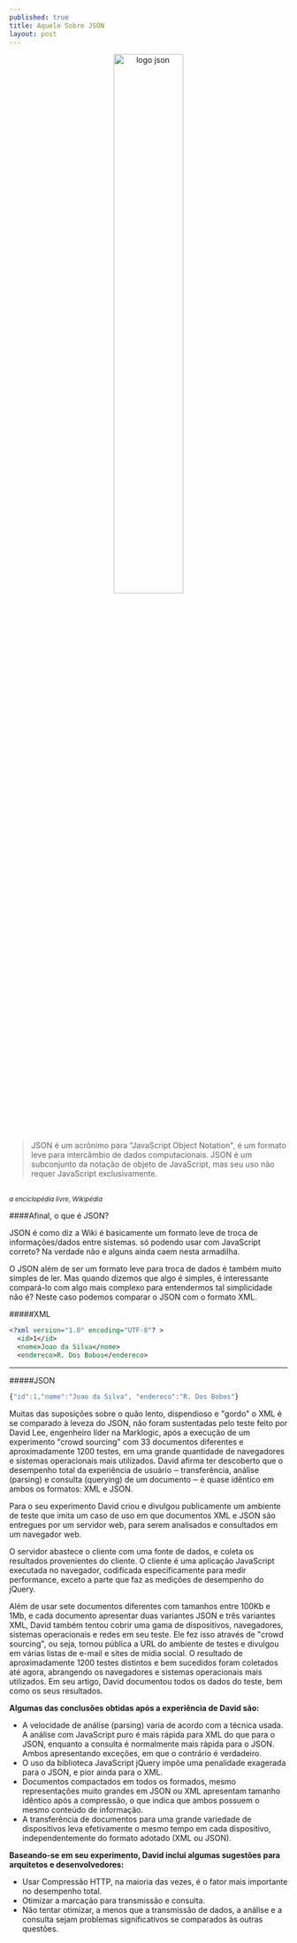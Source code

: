 ```yaml
---
published: true
title: Aquele Sobre JSON
layout: post
---
```


<center>
<img src="http://cdn.marketplaceimages.windowsphone.com/v8/images/db5d3cf1-222f-4cb0-b438-b7aff22ca3d7?imageType=ws_icon_large" width="50%" title="Aquele sobre json" alt="logo json">
</center>

>JSON é um acrônimo para "JavaScript Object Notation", é um formato leve para intercâmbio de dados computacionais. JSON é um subconjunto da notação de objeto de JavaScript, mas seu uso não requer JavaScript exclusivamente.
<br>
<small><cite>a enciclopédia livre, Wikipédia</cite></small>

####Afinal, o que é JSON?

JSON é como diz a Wiki é basicamente um formato leve de troca de informações/dados entre sistemas. só podendo usar com JavaScript correto? Na verdade não e alguns ainda caem nesta armadilha.

O JSON além de ser um formato leve para troca de dados é também muito simples de ler. Mas quando dizemos que algo é simples, é interessante compará-lo com algo mais complexo para entendermos tal simplicidade não é? Neste caso podemos comparar o JSON com o formato XML.

#####XML

```XML
<?xml version="1.0" encoding="UTF-8"? >
  <id>1</id>
  <nome>Joao da Silva</nome>
  <endereco>R. Dos Bobos</endereco>
```

---
#####JSON

```JAVASCRIPT
{"id":1,"nome":"Joao da Silva", "endereco":"R. Dos Bobos"}
```

Muitas das suposições sobre o quão lento, dispendioso e "gordo" o XML é se comparado à leveza do JSON, não foram sustentadas pelo teste feito por David Lee, engenheiro líder na Marklogic, após a execução de um experimento "crowd sourcing" com 33 documentos diferentes e aproximadamente 1200 testes, em uma grande quantidade de navegadores e sistemas operacionais mais utilizados. David afirma ter descoberto que o desempenho total da experiência de usuário ‒ transferência, análise (parsing) e consulta (querying) de um documento ‒ é quase idêntico em ambos os formatos: XML e JSON.

Para o seu experimento David criou e divulgou publicamente um ambiente de teste que imita um caso de uso em que documentos XML e JSON são entregues por um servidor web, para serem analisados e consultados em um navegador web.

O servidor abastece o cliente com uma fonte de dados, e coleta os resultados provenientes do cliente. O cliente é uma aplicação JavaScript executada no navegador, codificada especificamente para medir performance, exceto a parte que faz as medições de desempenho do jQuery.

Além de usar sete documentos diferentes com tamanhos entre 100Kb e 1Mb, e cada documento apresentar duas variantes JSON e três variantes XML, David também tentou cobrir uma gama de dispositivos, navegadores, sistemas operacionais e redes em seu teste. Ele fez isso através de "crowd sourcing", ou seja, tornou pública a URL do ambiente de testes e divulgou em várias listas de e-mail e sites de mídia social. O resultado de aproximadamente 1200 testes distintos e bem sucedidos foram coletados até agora, abrangendo os navegadores e sistemas operacionais mais utilizados. Em seu artigo, David documentou todos os dados do teste, bem como os seus resultados.

**Algumas das conclusões obtidas após a experiência de David são:**

* A velocidade de análise (parsing) varia de acordo com a técnica usada. A análise com JavaScript puro é mais rápida para XML do que para o JSON, enquanto a consulta é normalmente mais rápida para o JSON. Ambos apresentando exceções, em que o contrário é verdadeiro.
* O uso da biblioteca JavaScript jQuery impõe uma penalidade exagerada para o JSON, e pior ainda para o XML.
* Documentos compactados em todos os formados, mesmo representações muito grandes em JSON ou XML apresentam tamanho idêntico após a compressão, o que indica que ambos possuem o mesmo conteúdo de informação.
* A transferência de documentos para uma grande variedade de dispositivos leva efetivamente o mesmo tempo em cada dispositivo, independentemente do formato adotado (XML ou JSON).

**Baseando-se em seu experimento, David inclui algumas sugestões para arquitetos e desenvolvedores:**

* Usar Compressão HTTP, na maioria das vezes, é o fator mais importante no desempenho total.
* Otimizar a marcação para transmissão e consulta.
* Não tentar otimizar, a menos que a transmissão de dados, a análise e a consulta sejam problemas significativos se comparados às outras questões.